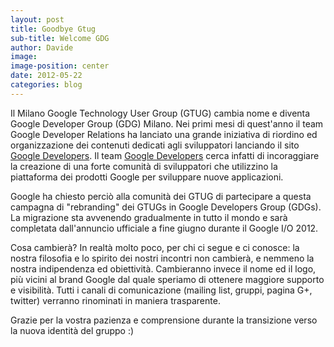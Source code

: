 ```yaml
---
layout: post
title: Goodbye Gtug
sub-title: Welcome GDG
author: Davide
image: 
image-position: center
date: 2012-05-22
categories: blog
---
```

Il Milano Google Technology User Group (GTUG) cambia nome e diventa Google Developer Group (GDG) Milano.
Nei primi mesi di quest'anno il team Google Developer Relations ha lanciato una grande iniziativa di riordino ed organizzazione dei contenuti dedicati agli sviluppatori lanciando il sito [Google Developers](developers.google.com). Il team [Google Developers](http://code.google.com/team/) cerca infatti di incoraggiare la creazione di una forte comunità di sviluppatori che utilizzino la piattaforma dei prodotti Google per sviluppare nuove applicazioni. 

Google ha chiesto perciò alla comunità dei GTUG di partecipare a questa campagna di "rebranding" dei GTUGs in Google Developers Group (GDGs). La migrazione sta avvenendo gradualmente in tutto il mondo e sarà completata dall'annuncio ufficiale a fine giugno durante il Google I/O 2012.

Cosa cambierà? In realtà molto poco, per chi ci segue e ci conosce: la nostra filosofia e lo spirito dei nostri incontri non cambierà, e nemmeno la nostra indipendenza ed obiettività. Cambieranno invece il nome ed il logo, più vicini al brand Google dal quale speriamo di ottenere maggiore supporto e visibilità. Tutti i canali di comunicazione (mailing list, gruppi, pagina G+, twitter) verranno rinominati in maniera trasparente.

Grazie per la vostra pazienza e comprensione durante la transizione verso la nuova identità del gruppo :)